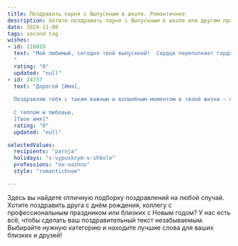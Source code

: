 ```yaml
---
title: Поздравить парня с Выпускным в школе. Романтичное
description: Хотите поздравить парня с Выпускным в школе или другим праздником? Наш ИИ создаст незабываемое поздравление, а вы обязательно выделитесь среди других.  
date: 2024-11-08
tags: second tag
wishes:
- id: 116019
  text: "Мой любимый, сегодня твой выпускной!  Сердце переполняет гордость и нежность, глядя на тебя, такого взрослого и прекрасного.  Пусть этот день станет началом твоей невероятной, яркой и счастливой взрослой жизни,  полной любви,  успехов и незабываемых моментов.  Я всегда буду рядом, поддерживая тебя и веря в тебя.  Счастья тебе, мой дорогой!
  "
  rating: "0"
  updated: "null"
- id: 24737
  text: "Дорогой [Имя],
  
  Поздравляю тебя с таким важным и волшебным моментом в твоей жизни – выпускным вечером! Пусть этот день станет началом новых свершений и ярких впечатлений. Ты прошел долгий путь, и каждый день учился чему-то новому, встречал новых друзей и находил ответы на вопросы. Пусть твоя жизнь будет полна любви, счастья и успехов во всех твоих начинаниях. Не забывай, что каждый новый шаг – это возможность стать лучше и сильнее. Оставайся таким же увлеченным и целеустремленным, как сегодня. Желаю тебе сиять, как звезда на этом празднике и во всех твоих будущих приключениях.
  
  С теплом и любовью,
  [Твое имя]"
  rating: "0"
  updated: "null"

selectedValues:
  recipients: "parnja"
  holidays: "s-vypusknym-v-shkole"
  professions: "ne-vazhno"
  style: "romantichnoe"

---
```


Здесь вы найдете отличную подборку поздравлений на любой случай.
Хотите поздравить друга с днём рождения, коллегу с профессиональным праздником или близких с Новым годом? У нас есть всё, чтобы сделать ваш поздравительный текст незабываемым. Выбирайте нужную категорию и находите лучшие слова для ваших близких и друзей!

